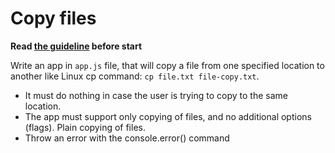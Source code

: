 # Copy files

**Read [the guideline](https://github.com/mate-academy/js_task-guideline/blob/master/README.md) before start**

Write an app in `app.js` file, that will copy a file from one specified location to another like
Linux cp command: `cp file.txt file-copy.txt`.

- It must do nothing in case the user is trying to copy to the same location.
- The app must support only copying of files, and no additional options (flags). Plain copying of files.
- Throw an error with the console.error() command
